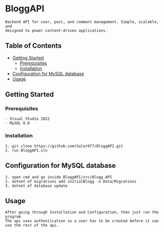 # BloggAPI

```
Backend API for user, post, and comment management. Simple, scalable, and
designed to power content-driven applications.
```

## Table of Contents

- [Getting Started](#getting-started)
  - [Prerequisites](#prerequisites)
  - [Installation](#installation)
- [Configuration for MySQL database](#configuration)
- [Usage](#usage)

## Getting Started

### Prerequisites

```
- Visual Studio 2022
- MySQL 8.0
```

### Installation

```
1. git clone https://github.com/Salar977/BloggAPI.git
2. run BloggAPI.sln
```

## Configuration for MySQL database

```
1. open cmd and go inside BloggAPI/src/Blogg.API
2. dotnet ef migrations add initialBlogg -o Data/Migrations
3. dotnet ef database update
```

## Usage
```
After going through Installation and Configuration, then just run the program
The api uses authentication so a user has to be created before it can use the rest of the api.
```